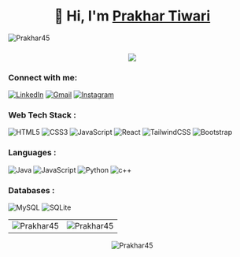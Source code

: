 <h1 align="center">👋 Hi, I'm <a href="https://www.linkedin.com/in/" target="_blank"> Prakhar Tiwari </a> </h1>
<p align="left"> <img src="https://komarev.com/ghpvc/?username=Prakhar45&label=Profile%20views&color=0e75b6&style=flat" alt="Prakhar45" /> </p>
<h3 align="center"> <img src="https://readme-typing-svg.herokuapp.com?color=0357F7&lines=Skills:+HTML+CSS+JavaScript+React%3A)" /> </h3>

<h3 align="left">Connect with me:</h3>
<div align="left">
  <a href="https://www.linkedin.com/in/"><img alt="LinkedIn" src="https://img.shields.io/badge/linkedin-%230077B5.svg?style=for-the-badge&logo=linkedin&logoColor=white"/></a>
  <a href="mailto:prakharknp08@gmail.com"><img alt="Gmail" src="https://img.shields.io/badge/Gmail-D14836?style=for-the-badge&logo=gmail&logoColor=white"/></a>
   <a href="https://www.instagram.com/"><img alt="Instagram" src="https://img.shields.io/badge/Instagram-E4405F?style=for-the-badge&logo=instagram&logoColor=white"/></a>
</div>

<h3 align="left">Web Tech Stack :</h3>
<div align="left">
<img alt="HTML5" src="https://img.shields.io/badge/html5-%23E34F26.svg?style=for-the-badge&logo=html5&logoColor=white"/>
<img alt="CSS3" src="https://img.shields.io/badge/css3-%231572B6.svg?style=for-the-badge&logo=css3&logoColor=white"/> 
<img alt="JavaScript" src="https://img.shields.io/badge/javascript-%23323330.svg?style=for-the-badge&logo=javascript&logoColor=%23F7DF1E"/> 
<img alt="React" src="https://img.shields.io/badge/react-%2320232a.svg?style=for-the-badge&logo=react&logoColor=%2361DAFB"/>
<img alt="TailwindCSS" src="https://img.shields.io/badge/Tailwind_CSS-38B2AC?style=for-the-badge&logo=tailwind-css&logoColor=white"/>
<img alt="Bootstrap" src="https://img.shields.io/badge/bootstrap-%23563D7C.svg?style=for-the-badge&logo=bootstrap&logoColor=white"/>
</div>

<h3 align="left">Languages :</h3>
<div align="left">
  <img alt="Java" src="https://img.shields.io/badge/java-%23ED8B00.svg?style=for-the-badge&logo=java&logoColor=white"/>
  <img alt="JavaScript" src="https://img.shields.io/badge/javascript-%23323330.svg?style=for-the-badge&logo=javascript&logoColor=%23F7DF1E"/> 
  <img alt="Python" src="https://img.shields.io/badge/python-%2314354C.svg?style=for-the-badge&logo=python&logoColor=white"/>
  <img alt="c++" src="https://img.shields.io/badge/C%2B%2B-00599C?style=for-the-badge&logo=c%2B%2B&logoColor=white"/>
</div>

<h3 align="left">Databases :</h3>
<div align="left">
  <img alt="MySQL" src="https://img.shields.io/badge/mysql-%2300f.svg?style=for-the-badge&logo=mysql&logoColor=white"/>
  <img alt="SQLite" src ="https://img.shields.io/badge/sqlite-%2307405e.svg?style=for-the-badge&logo=sqlite&logoColor=white"/>
</div>

<table>
  <tr>
    <td><img src="https://github-readme-stats.vercel.app/api?username=Prakhar45&show_icons=true&theme=dark&locale=en" alt="Prakhar45" /></td>
    <td><img src="https://github-readme-stats.vercel.app/api/top-langs?username=Prakhar45&show_icons=true&theme=dark&locale=en&layout=compact" alt="Prakhar45" /></td>
  </tr>
</table>

<div align="center">
<p><img align="center" src="https://github-readme-streak-stats.herokuapp.com/?user=Prakhar45&theme=dark" alt="Prakhar45" /></p>
  </div>
